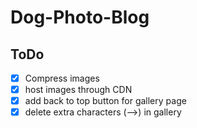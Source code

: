 # Dog-Photo-Blog

## ToDo
- [x] Compress images
- [x] host images through CDN
- [x] add back to top button for gallery page
- [x] delete extra characters (-->) in gallery
